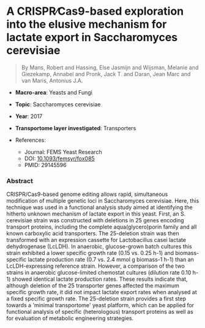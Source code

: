 # A CRISPR∕Cas9-based exploration into the elusive mechanism for lactate export in Saccharomyces cerevisiae

> By Mans, Robert and Hassing, Else Jasmijn and Wijsman, Melanie and Giezekamp, Annabel and Pronk, Jack T. and Daran, Jean Marc and van Maris, Antonius J.A.

- **Macro-area**: Yeasts and Fungi
- **Topic**: Saccharomyces cerevisiae
- **Year**: 2017
- **Transportome layer investigated**: Transporters

- References:
  - Journal: FEMS Yeast Research
  - DOI: [10.1093/femsyr/fox085](https://doi.org/10.1093/femsyr/fox085)
  - PMID: 29145596

### Abstract

CRISPR/Cas9-based genome editing allows rapid, simultaneous modification of multiple genetic loci in Saccharomyces cerevisiae. Here, this technique was used in a functional analysis study aimed at identifying the hitherto unknown mechanism of lactate export in this yeast. First, an S. cerevisiae strain was constructed with deletions in 25 genes encoding transport proteins, including the complete aqua(glycero)porin family and all known carboxylic acid transporters. The 25-deletion strain was then transformed with an expression cassette for Lactobacillus casei lactate dehydrogenase (LcLDH). In anaerobic, glucose-grown batch cultures this strain exhibited a lower specific growth rate (0.15 vs. 0.25 h-1) and biomass-specific lactate production rate (0.7 vs. 2.4 mmol g biomass-1 h-1) than an LcLDH-expressing reference strain. However, a comparison of the two strains in anaerobic glucose-limited chemostat cultures (dilution rate 0.10 h-1) showed identical lactate production rates. These results indicate that, although deletion of the 25 transporter genes affected the maximum specific growth rate, it did not impact lactate export rates when analysed at a fixed specific growth rate. The 25-deletion strain provides a first step towards a 'minimal transportome' yeast platform, which can be applied for functional analysis of specific (heterologous) transport proteins as well as for evaluation of metabolic engineering strategies.
